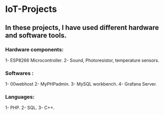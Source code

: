 # IoT-Projects
## In these projects, I have used different hardware and software tools.
### Hardware components:
1- ESP8266  Microcontroller.
2- Sound, Photoresistor, temperature sensors.
### Softwares :
1- 00webhost
2- MyPHPadmin.
3- MySQL workbench.
4- Grafana Server.
### Languages:
1- PHP.
2- SQL.
3- C++.
